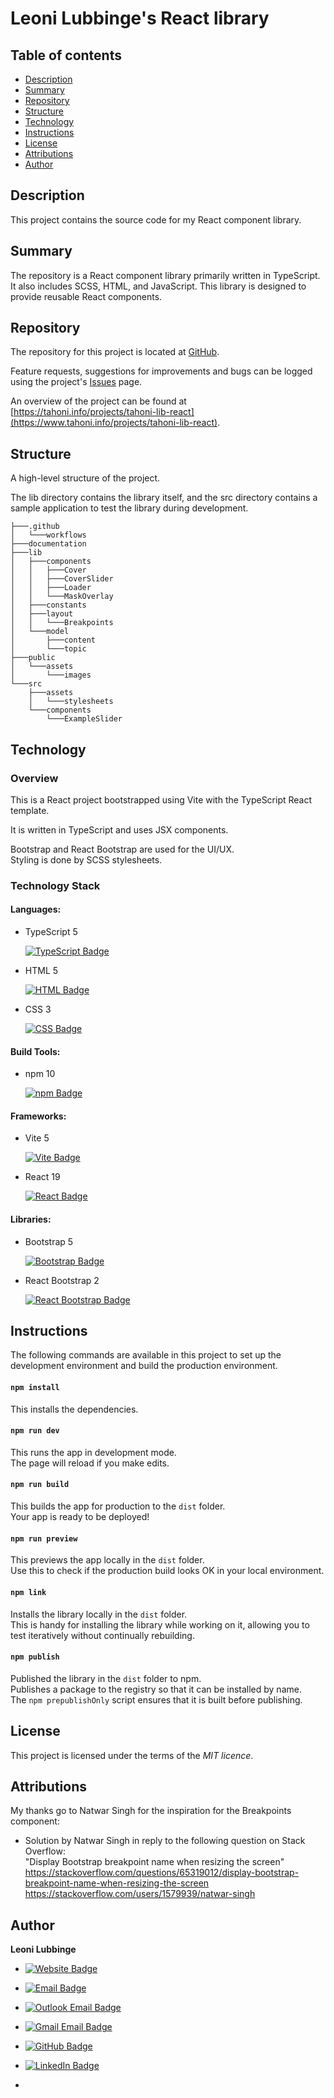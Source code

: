 # Leoni Lubbinge's React library

## Table of contents
- [Description](#description)
- [Summary](#summary)
- [Repository](#repository)
- [Structure](#structure)
- [Technology](#technology)
- [Instructions](#instructions)
- [License](#license)
- [Attributions](#attributions)
- [Author](#author)

## Description
This project contains the source code for my React component library.

## Summary
The repository is a React component library 
primarily written in TypeScript. 
It also includes SCSS, HTML, and JavaScript. 
This library is designed to provide reusable React components.

## Repository
The repository for this project is located at 
[GitHub](https://github.com/tahoni/tahoni-react-lib).

Feature requests, suggestions for improvements and bugs can be 
logged using the project's [Issues](https://github.com/tahoni/tahoni-react-lib/issues) page.

An overview of the project can be found at 
[https://tahoni.info/projects/tahoni-lib-react](https://www.tahoni.info/projects/tahoni-lib-react).

## Structure
A high-level structure of the project.

The lib directory contains the library itself, and the src directory contains 
a sample application to test the library during development.

```text
├───.github
│   └───workflows
├───documentation
├───lib
│   ├───components
│   │   ├───Cover
│   │   ├───CoverSlider
│   │   ├───Loader
│   │   └───MaskOverlay
│   ├───constants
│   ├───layout
│   │   └───Breakpoints
│   └───model
│       ├───content
│       └───topic
├───public
│   └───assets
│       └───images
└───src
    ├───assets
    │   └───stylesheets
    └───components
        └───ExampleSlider
```

## Technology

### Overview

This is a React project bootstrapped using Vite with the TypeScript React template.

It is written in TypeScript and uses JSX components.

Bootstrap and React Bootstrap are used for the UI/UX.<br/>
Styling is done by SCSS stylesheets.

### Technology Stack

#### Languages:

- TypeScript 5

  [![TypeScript Badge](https://img.shields.io/badge/TypeScript-3178C6?logo=typescript&logoColor=white)](https://www.typescriptlang.org/)

- HTML 5

  [![HTML Badge](https://img.shields.io/badge/HTML-E34F26?logo=html5&logoColor=white)](https://www.w3.org/)

- CSS 3

  [![CSS Badge](https://img.shields.io/badge/CSS-1572B6?logo=css3)](https://www.w3.org/)

#### Build Tools:

- npm 10

  [![npm Badge](https://img.shields.io/badge/npm-CB3837?logo=npm)](https://www.npmjs.com/)

#### Frameworks:

- Vite 5

  [![Vite Badge](https://img.shields.io/badge/Vite-646CFF?logo=vite&logoColor=white)](https://vitejs.dev/)

- React 19

  [![React Badge](https://img.shields.io/badge/React-CB3837?logo=react)](https://react.dev/)

#### Libraries:

- Bootstrap 5

  [![Bootstrap Badge](https://img.shields.io/badge/Bootstrap-7952B3?logo=bootstrap&logoColor=white)](https://getbootstrap.com/)

- React Bootstrap 2

  [![React Bootstrap Badge](https://img.shields.io/badge/React_Bootstrap-7952B3?logo=bootstrap&logoColor=white)](https://react-bootstrap.github.io/)

## Instructions
The following commands are available in this project 
to set up the development environment 
and build the production environment.

#### `npm install`
This installs the dependencies.

#### `npm run dev`
This runs the app in development mode.<br/>
The page will reload if you make edits.

#### `npm run build`
This builds the app for production to the `dist` folder.<br/>
Your app is ready to be deployed!

#### `npm run preview`
This previews the app locally in the `dist` folder.<br/>
Use this to check if the production build looks OK in your local environment.

#### `npm link`
Installs the library locally in the `dist` folder.<br/>
This is handy for installing the library while working on it,
allowing you to test iteratively without continually rebuilding.

#### `npm publish`
Published the library in the `dist` folder to npm.<br/>
Publishes a package to the registry so that it can be installed by name.<br/>
The `npm prepublishOnly` script ensures that it is built 
before publishing.

## License
This project is licensed under the terms of the _MIT licence_.

## Attributions
My thanks go to Natwar Singh for the inspiration for the Breakpoints component:
- Solution by Natwar Singh in reply to the following question on Stack Overflow:<br/>
  "Display Bootstrap breakpoint name when resizing the screen"<br/>
  https://stackoverflow.com/questions/65319012/display-bootstrap-breakpoint-name-when-resizing-the-screen<br/>
  https://stackoverflow.com/users/1579939/natwar-singh

## Author
**Leoni Lubbinge**

- [![Website Badge](https://custom-icon-badges.demolab.com/badge/https%3A%2F%2Ftahoni.info-blue?logo=file-code)](https://www.tahoni.info)
- [![Email Badge](https://custom-icon-badges.demolab.com/badge/leonil%40tahoni.info-blue?logo=mail)](mailto:leonil@tahoni.info)


- [![Outlook Email Badge](https://custom-icon-badges.demolab.com/badge/tahoni%40outlook.com-blue.svg?logo=mail)](mailto:tahoni@outlook.com)
- [![Gmail Email Badge](https://img.shields.io/badge/tahoni%40gmail.com-blue?logo=gmail)](mailto:tahoni@gmail.com)
- [![GitHub Badge](https://img.shields.io/badge/Leoni_Lubbinge-blue?logo=github)](https://github.com/tahoni)
- [![LinkedIn Badge](https://custom-icon-badges.demolab.com/badge/Leoni_Lubbinge-blue.svg?logoSource=feather&logo=linkedin)](https://www.linkedin.com/in/leoni-lubbinge-06066b16/)
- 